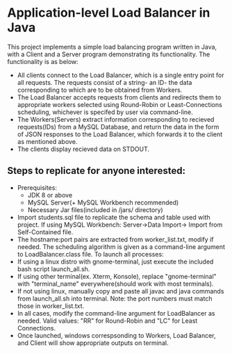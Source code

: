 # Application-level Load Balancer in Java #
This project implements a simple load balancing program written in Java, with a Client and a Server program demonstrating its functionality. The functionality is as below:
* All clients connect to the Load Balancer, which is a single entry point for all requests. The requests consist of a string- an ID- the data corresponding to which are to be obtained from Workers.
* The Load Balancer accepts requests from clients and redirects them to appropriate workers selected using Round-Robin or Least-Connections scheduling, whichever is specifed by user via command-line.
* The Workers(Servers) extract information corresponding to recieved requests(IDs) from a MySQL Database, and return the data in the form of JSON responses to the Load Balancer, which forwards it to the client as mentioned above.
* The clients display recieved data on STDOUT.

## Steps to replicate for anyone interested: ##
* Prerequisites:
  * JDK 8 or above
  * MySQL Server(+ MySQL Workbench recommended)
  * Necessary Jar files(included in /jars/ directory)
 * Import students.sql file to replicate the schema and table used with project. If using MySQL Workbench: Server->Data Import-> Import from Self-Contained file.
 * The hostname:port pairs are extracted from worker_list.txt, modify if needed. The scheduling algorithm is given as a command-line argument to LoadBalancer.class file. To launch all processes:
  * If using a linux distro with gnome-terminal, just execute the included bash script launch_all.sh. 
  * If using other terminal(ex. Xterm, Konsole), replace "gnome-terminal" with "terminal_name" everywhere(should work with most terminals). 
  * If not using linux, manually copy and paste all javac and java commands from launch_all.sh into terminal. Note: the port numbers must match those in worker_list.txt.
  * In all cases, modify the command-line argument for LoadBalancer as needed. Valid values: "RR" for Round-Robin and "LC" for Least Connections.
 * Once launched, windows correspsonding to Workers, Load Balancer, and Client will show appropriate outputs on terminal.
  
  
 

